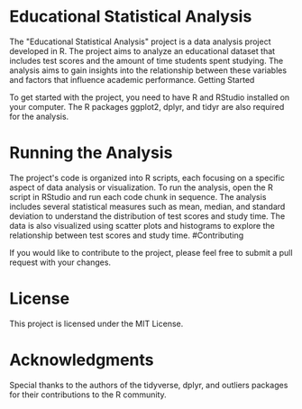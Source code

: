 # Educational Statistical Analysis

The "Educational Statistical Analysis" project is a data analysis project developed in R. The project aims to analyze an educational dataset that includes test scores and the amount of time students spent studying. The analysis aims to gain insights into the relationship between these variables and factors that influence academic performance.
Getting Started

To get started with the project, you need to have R and RStudio installed on your computer. The R packages ggplot2, dplyr, and tidyr are also required for the analysis.
# Running the Analysis

The project's code is organized into R scripts, each focusing on a specific aspect of data analysis or visualization. To run the analysis, open the R script in RStudio and run each code chunk in sequence. The analysis includes several statistical measures such as mean, median, and standard deviation to understand the distribution of test scores and study time. The data is also visualized using scatter plots and histograms to explore the relationship between test scores and study time.
#Contributing

If you would like to contribute to the project, please feel free to submit a pull request with your changes.
# License

This project is licensed under the MIT License.
# Acknowledgments

Special thanks to the authors of the tidyverse, dplyr, and outliers packages for their contributions to the R community.
